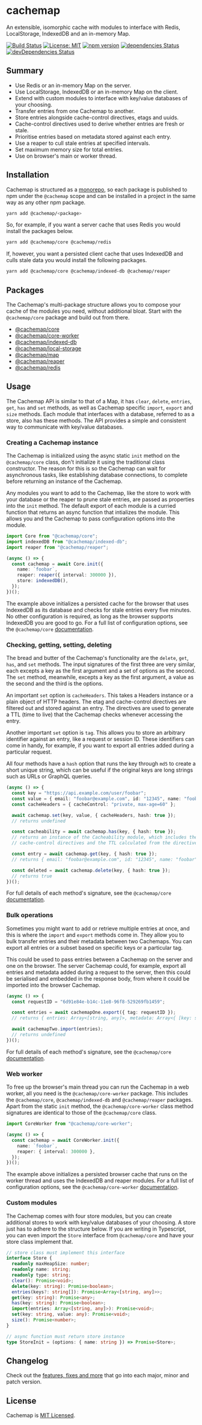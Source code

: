 # cachemap

An extensible, isomorphic cache with modules to interface with Redis, LocalStorage, IndexedDB and an in-memory Map.

[![Build Status](https://travis-ci.org/bad-batch/cachemap.svg?branch=master)](https://travis-ci.org/bad-batch/cachemap)
[![License: MIT](https://img.shields.io/badge/License-MIT-yellow.svg)](LICENSE)
[![npm version](https://badge.fury.io/js/cachemap.svg)](https://badge.fury.io/js/cachemap)
[![dependencies Status](https://david-dm.org/bad-batch/cachemap/status.svg)](https://david-dm.org/bad-batch/cachemap)
[![devDependencies Status](https://david-dm.org/bad-batch/cachemap/dev-status.svg)](https://david-dm.org/bad-batch/cachemap?type=dev)

## Summary

* Use Redis or an in-memory Map on the server.
* Use LocalStorage, IndexedDB or an in-memory Map on the client.
* Extend with custom modules to interface with key/value databases of your choosing.
* Transfer entries from one Cachemap to another.
* Store entries alongside cache-control directives, etags and uuids.
* Cache-control directives used to derive whether entries are fresh or stale.
* Prioritise entries based on metadata stored against each entry.
* Use a reaper to cull stale entries at specified intervals.
* Set maximum memory size for total entries.
* Use on browser's main or worker thread.

## Installation

Cachemap is structured as a [monorepo](https://github.com/lerna/lerna), so each package is published to npm under the
`@cachemap` scope and can be installed in a project in the same way as any other npm package.

```bash
yarn add @cachemap/<package>
```

So, for example, if you want a server cache that uses Redis you would install the packages below.

```bash
yarn add @cachemap/core @cachemap/redis
```

If, however, you want a persisted client cache that uses IndexedDB and culls stale data you would install the
following packages.

```bash
yarn add @cachemap/core @cachemap/indexed-db @cachemap/reaper
```

## Packages

The Cachemap's multi-package structure allows you to compose your cache of the modules you need, without additional
bloat. Start with the `@cachemap/core` package and build out from there.

* [@cachemap/core](packages/core)
* [@cachemap/core-worker](packages/core-worker)
* [@cachemap/indexed-db](packages/indexed-db)
* [@cachemap/local-storage](packages/local-storage)
* [@cachemap/map](packages/map)
* [@cachemap/reaper](packages/reaper)
* [@cachemap/redis](packages/redis)

## Usage

The Cachemap API is similar to that of a Map, it has `clear`, `delete`, `entries`, `get`, `has` and `set` methods,
as well as Cachemap specific `import`, `export` and `size` methods. Each module that interfaces with a database,
referred to as a store, also has these methods. The API provides a simple and consistent way to communicate with
key/value databases.

### Creating a Cachemap instance

The Cachemap is initialized using the async static `init` method on the `@cachemap/core` class, don't initialize
it using the traditional class constructor. The reason for this is so the Cachemap can wait for asynchronous tasks,
like establishing database connections, to complete before returning an instance of the Cachemap.

Any modules you want to add to the Cachemap, like the store to work with your database or the reaper to
prune stale entries, are passed as properties into the `init` method. The default export of each module is a
curried function that returns an async function that intializes the module. This allows you and the Cachemap to pass
configuration options into the module.

```typescript
import Core from "@cachemap/core";
import indexedDB from "@cachemap/indexed-db";
import reaper from "@cachemap/reaper";

(async () => {
  const cachemap = await Core.init({
    name: `foobar`,
    reaper: reaper({ interval: 300000 }),
    store: indexedDB(),
  });
})();
```

The example above initializes a persisted cache for the browser that uses IndexedDB as its database and checks for
stale entries every five minutes. No other configuration is required, as long as the browser supports IndexedDB you are
good to go. For a full list of configuration options, see the `@cachemap/core` [documentation](packages/core).

### Checking, getting, setting, deleting

The bread and butter of the Cachemap's functionality are the `delete`, `get`, `has`, and `set` methods. The input
signatures of the first three are very similar, each excepts a key as the first argument and a set of options as the
second. The `set` method, meanwhile, excepts a key as the first argument, a value as the second and the third is the
options.

An important `set` option is `cacheHeaders`. This takes a Headers instance or a plain object of HTTP headers. The etag
and cache-control directives are filtered out and stored against an entry. The directives are used to generate a
TTL (time to live) that the Cachemap checks whenever accessing the entry.

Another important `set` option is `tag`. This allows you to store an arbitrary identifier against an entry, like a
request or session ID. These identifiers can come in handy, for example, if you want to export all entries added during
a particular request.

All four methods have a `hash` option that runs the key through `md5` to create a short unique string, which can be
useful if the original keys are long strings such as URLs or GraphQL queries.

```typescript
(async () => {
  const key = "https://api.example.com/user/foobar";
  const value = { email: "foobar@example.com", id: "12345", name: "foobar" };
  const cacheHeaders = { cacheControl: "private, max-age=60" };

  await cachemap.set(key, value, { cacheHeaders, hash: true });
  // returns undefined

  const cacheability = await cachemap.has(key, { hash: true });
  // returns an instance of the Cacheability module, which includes the
  // cache-control directives and the TTL calculated from the directives

  const entry = await cachemap.get(key, { hash: true });
  // returns { email: "foobar@example.com", id: "12345", name: "foobar" }

  const deleted = await cachemap.delete(key, { hash: true });
  // returns true
})();
```

For full details of each method's signature, see the `@cachemap/core` [documentation](packages/core).

### Bulk operations

Sometimes you might want to add or retrieve multiple entries at once, and this is where the `import` and `export`
methods come in. They allow you to bulk transfer entries and their metadata between two Cachemaps. You can export
all entries or a subset based on specific keys or a particular tag.

This could be used to pass entries between a Cachemap on the server and one on the browser. The server Cachemap could,
for example, export all entries and metadata added during a request to the server, then this could be serialised and
embedded in the response body, from where it could be imported into the browser Cachemap.

```typescript
(async () => {
  const requestID = "6d91e84e-b14c-11e8-96f8-529269fb1459";

  const entries = await cachemapOne.export({ tag: requestID });
  // returns { entries: Array<[string, any]>, metadata: Array<{ [key: string]: any }> }

  await cachemapTwo.import(entries);
  // returns undefined
})();
```

For full details of each method's signature, see the `@cachemap/core` [documentation](packages/core).

### Web worker

To free up the browser's main thread you can run the Cachemap in a web worker, all you need is the
`@cachemap/core-worker` package. This includes the `@cachemap/core`, `@cachemap/indexed-db` and `@cachemap/reaper`
packages. Apart from the static `init` method, the `@cachemap/core-worker` class method signatures are identical to
those of the `@cachemap/core` class.

```typescript
import CoreWorker from "@cachemap/core-worker";

(async () => {
  const cachemap = await CoreWorker.init({
    name: `foobar`,
    reaper: { interval: 300000 },
  });
})();
```

The example above initializes a persisted browser cache that runs on the worker thread and uses the IndexedDB and
reaper modules. For a full list of configuration options, see the `@cachemap/core-worker`
[documentation](packages/core-worker).

### Custom modules

The Cachemap comes with four store modules, but you can create additional stores to work with key/value databases of
your choosing. A store just has to adhere to the structure below. If you are writing in Typescript, you can even
import the `Store` interface from `@cachemap/core` and have your store class implement that.

```typescript
// store class must implement this interface
interface Store {
  readonly maxHeapSize: number;
  readonly name: string;
  readonly type: string;
  clear(): Promise<void>;
  delete(key: string): Promise<boolean>;
  entries(keys?: string[]): Promise<Array<[string, any]>>;
  get(key: string): Promise<any>;
  has(key: string): Promise<boolean>;
  import(entries: Array<[string, any]>): Promise<void>;
  set(key: string, value: any): Promise<void>;
  size(): Promise<number>;
}

// async function must return store instance
type StoreInit = (options: { name: string }) => Promise<Store>;
```

## Changelog

Check out the [features, fixes and more](CHANGELOG.md) that go into each major, minor and patch version.

## License

Cachemap is [MIT Licensed](LICENSE).
